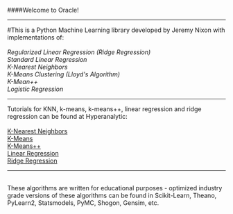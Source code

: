 ####Welcome to Oracle!

***

#This is a Python Machine Learning library developed by Jeremy Nixon with implementations of:
<br><br>
*Regularized Linear Regression (Ridge Regression)*<br>
*Standard Linear Regression*<br>
*K-Nearest Neighbors*<br>
*K-Means Clustering (Lloyd's Algorithm)*<br>
*K-Mean++* <br>
*Logistic Regression*<br>

***

Tutorials for KNN, k-means, k-means++, linear regression and ridge regression can be found at Hyperanalytic:<br><br>
<a href='http://hyperanalytic.net/KNN'>K-Nearest Neighbors</a><br>
<a href='http://hyperanalytic.net/k-means'>K-Means</a><br>
<a href='http://hyperanalytic.net/k-means++'>K-Means++</a><br>
<a href='http://hyperanalytic.net/linear-regression'>Linear Regression</a><br>
<a href='http://hyperanalytic.net/ridge-regression'>Ridge Regression</a><br>

***

<br>These algorithms are written for educational purposes - optimized industry grade versions of these algorithms can be found in Scikit-Learn, Theano, PyLearn2, Statsmodels, PyMC, Shogon, Gensim, etc.





